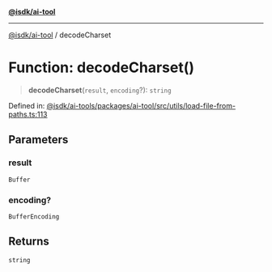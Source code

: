 [**@isdk/ai-tool**](../README.md)

***

[@isdk/ai-tool](../globals.md) / decodeCharset

# Function: decodeCharset()

> **decodeCharset**(`result`, `encoding`?): `string`

Defined in: [@isdk/ai-tools/packages/ai-tool/src/utils/load-file-from-paths.ts:113](https://github.com/isdk/ai-tool.js/blob/209a87173b5eabb2f81db6ea9a6784f34c24e271/src/utils/load-file-from-paths.ts#L113)

## Parameters

### result

`Buffer`

### encoding?

`BufferEncoding`

## Returns

`string`
